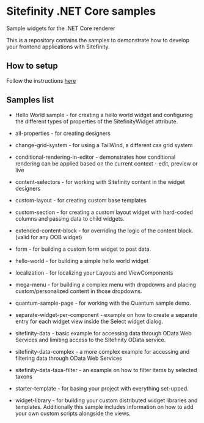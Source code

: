 # Sitefinity .NET Core samples
Sample widgets for the .NET Core renderer

This is a repository contains the samples to demonstrate how to develop your frontend applications with Sitefinity.

## How to setup
Follow the instructions [here](https://www.progress.com/documentation/sitefinity-cms/setup-the-asp.net-core-renderer)

## Samples list
* Hello World sample - for creating a hello world widget and configuring the different types of properties of the SitefinityWidget attribute.

* all-properties - for creating designers
* change-grid-system - for using a TailWind, a different css grid system
* conditional-rendering-in-editor - demonstrates how conditional rendering can be applied based on the current context - edit, preview or live
* content-selectors - for working with Sitefinity content in the widget designers
* custom-layout - for creating custom base templates
* custom-section - for creating a custom layout widget with hard-coded columns and passing data to child widgets.
* extended-content-block - for overriding the logic of the content block. (valid for any OOB widget)
* form - for building a custom form widget to post data.
* hello-world - for building a simple hello world widget
* localization - for localizing your Layouts and ViewComponents
* mega-menu - for building a complex menu with dropdowns and placing custom/personalized content in those dropdowns.
* quantum-sample-page - for working with the Quantum sample demo.
* separate-widget-per-component - example on how to create a separate entry for each widget view inside the Select widget dialog.
* sitefinity-data - basic example for accessing data through OData Web Services and limiting access to the Sitefinity OData service.
* sitefinity-data-complex - a more complex example for accessing and filtering data through OData Web Services
* sitefinity-data-taxa-filter - an example on how to filter items by selected taxons
* starter-template - for basing your project with everything set-upped.
* widget-library - for building your custom distributed widget libraries and templates. Additionally this sample includes information on how to add your own custom scripts alongside the views.
